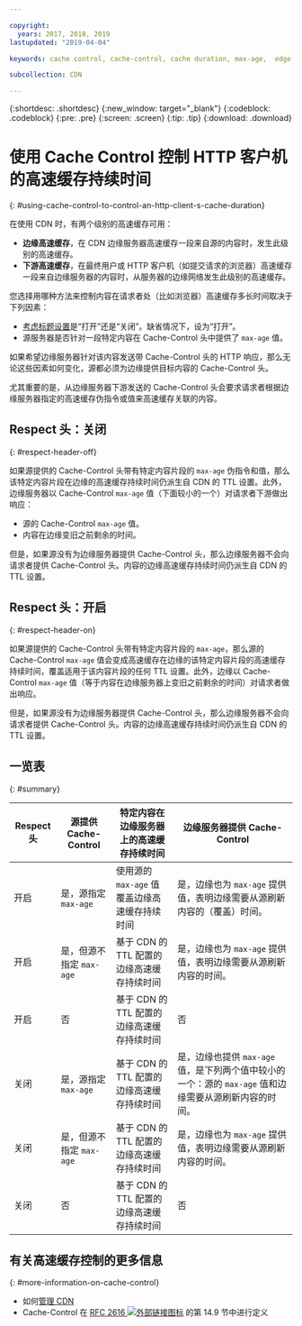 ```yaml
---

copyright:
  years: 2017, 2018, 2019
lastupdated: "2019-04-04"

keywords: cache control, cache-control, cache duration, max-age,  edge server, edge-level, respect header, HTTP client

subcollection: CDN

---
```


{:shortdesc: .shortdesc}
{:new_window: target="_blank"}
{:codeblock: .codeblock}
{:pre: .pre}
{:screen: .screen}
{:tip: .tip}
{:download: .download}

# 使用 Cache Control 控制 HTTP 客户机的高速缓存持续时间
{: #using-cache-control-to-control-an-http-client-s-cache-duration}

在使用 CDN 时，有两个级别的高速缓存可用：

  * **边缘高速缓存**，在 CDN 边缘服务器高速缓存一段来自源的内容时，发生此级别的高速缓存。
  * **下游高速缓存**，在最终用户或 HTTP 客户机（如提交请求的浏览器）高速缓存一段来自边缘服务器的内容时，从服务器的边缘网络发生此级别的高速缓存。

您选择用哪种方法来控制内容在请求者处（比如浏览器）高速缓存多长时间取决于下列因素：

  * [考虑标题设置](/docs/infrastructure/CDN?topic=CDN-manage-your-cdn#updating-cdn-configuration-details)是“打开”还是“关闭”。缺省情况下，设为“打开”。
  * 源服务器是否针对一段特定内容在 Cache-Control 头中提供了 `max-age` 值。 

如果希望边缘服务器针对该内容发送带 Cache-Control 头的 HTTP 响应，那么无论这些因素如何变化，源都必须为边缘提供目标内容的 Cache-Control 头。

尤其重要的是，从边缘服务器下游发送的 Cache-Control 头会要求请求者根据边缘服务器指定的高速缓存伪指令或值来高速缓存关联的内容。

## Respect 头：关闭
{: #respect-header-off}

如果源提供的 Cache-Control 头带有特定内容片段的 `max-age` 伪指令和值，那么该特定内容片段在边缘的高速缓存持续时间仍派生自 CDN 的 TTL 设置。此外，边缘服务器以 Cache-Control `max-age` 值（下面较小的一个）对请求者下游做出响应：
  * 源的 Cache-Control `max-age` 值。
  * 内容在边缘变旧之前剩余的时间。

但是，如果源没有为边缘服务器提供 Cache-Control 头，那么边缘服务器不会向请求者提供 Cache-Control 头。内容的边缘高速缓存持续时间仍派生自 CDN 的 TTL 设置。

## Respect 头：开启
{: #respect-header-on}

如果源提供的 Cache-Control 头带有特定内容片段的 `max-age`，那么源的 Cache-Control `max-age` 值会变成高速缓存在边缘的该特定内容片段的高速缓存持续时间，覆盖适用于该内容片段的任何 TTL 设置。此外，边缘以 Cache-Control `max-age` 值（等于内容在边缘服务器上变旧之前剩余的时间）对请求者做出响应。

但是，如果源没有为边缘服务器提供 Cache-Control 头，那么边缘服务器不会向请求者提供 Cache-Control 头。内容的边缘高速缓存持续时间仍派生自 CDN 的 TTL 设置。

## 一览表
{: #summary}

|Respect 头|源提供 Cache-Control|特定内容在边缘服务器上的高速缓存持续时间|边缘服务器提供 Cache-Control|
|---|---|---|---|
|开启|是，源指定 `max-age`|使用源的 `max-age` 值覆盖边缘高速缓存持续时间|是，边缘也为 `max-age` 提供值，表明边缘需要从源刷新内容的（覆盖）时间。|
|开启|是，但源不指定 `max-age`|基于 CDN 的 TTL 配置的边缘高速缓存持续时间|是，边缘也为 `max-age` 提供值，表明边缘需要从源刷新内容的时间。|
|开启|否|基于 CDN 的 TTL 配置的边缘高速缓存持续时间|否|
|关闭|是，源指定 `max-age`|基于 CDN 的 TTL 配置的边缘高速缓存持续时间|是，边缘也提供 `max-age` 值，是下列两个值中较小的一个：源的 `max-age` 值和边缘需要从源刷新内容的时间。|
|关闭|是，但源不指定 `max-age`|基于 CDN 的 TTL 配置的边缘高速缓存持续时间|是，边缘也为 `max-age` 提供值，表明边缘需要从源刷新内容的时间。|
|关闭|否|基于 CDN 的 TTL 配置的边缘高速缓存持续时间|否|

## 有关高速缓存控制的更多信息
{: #more-information-on-cache-control}

* 如何[管理 CDN](/docs/infrastructure/CDN?topic=CDN-manage-your-cdn)
* Cache-Control 在 [RFC 2616 ![外部链接图标](../../icons/launch-glyph.svg "外部链接图标")](https://www.ietf.org/rfc/rfc2616.txt) 的第 14.9 节中进行定义
